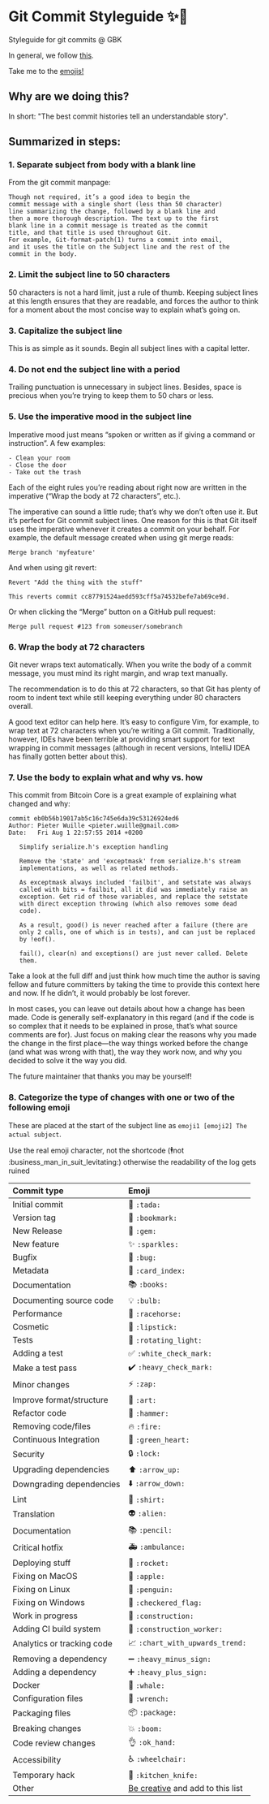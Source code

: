 # Git Commit Styleguide ✨🎉

Styleguide for git commits @ GBK

In general, we follow [this](https://chris.beams.io/posts/git-commit/).

Take me to the [emojis!](#8-categorize-the-type-of-changes-with-one-or-two-of-the-following-emoji)

## Why are we doing this?
In short: "The best commit histories tell an understandable story".

## Summarized in steps:

### 1. Separate subject from body with a blank line

From the git commit manpage:

```
Though not required, it’s a good idea to begin the
commit message with a single short (less than 50 character)
line summarizing the change, followed by a blank line and
then a more thorough description. The text up to the first
blank line in a commit message is treated as the commit
title, and that title is used throughout Git.
For example, Git-format-patch(1) turns a commit into email,
and it uses the title on the Subject line and the rest of the 
commit in the body.
```

### 2. Limit the subject line to 50 characters

50 characters is not a hard limit, just a rule of thumb.
Keeping subject lines at this length ensures that they are
readable, and forces the author to think for a moment about
the most concise way to explain what’s going on.

### 3. Capitalize the subject line

This is as simple as it sounds. Begin all subject lines with a capital letter.

### 4. Do not end the subject line with a period

Trailing punctuation is unnecessary in subject lines.
Besides, space is precious when you’re trying to keep them to 50 chars or less.

### 5. Use the imperative mood in the subject line

Imperative mood just means “spoken or written as if giving a command or instruction”. A few examples:

    - Clean your room
    - Close the door
    - Take out the trash

Each of the eight rules you’re reading about right now are written 
in the imperative (“Wrap the body at 72 characters”, etc.).

The imperative can sound a little rude; 
that’s why we don’t often use it. 
But it’s perfect for Git commit subject lines. 
One reason for this is that Git itself uses the 
imperative whenever it creates a commit on your behalf.
For example, the default message created when using git merge reads:

```
Merge branch 'myfeature'
```

And when using git revert:

```
Revert "Add the thing with the stuff"

This reverts commit cc87791524aedd593cff5a74532befe7ab69ce9d.
```

Or when clicking the “Merge” button on a GitHub pull request:

```
Merge pull request #123 from someuser/somebranch
```

### 6. Wrap the body at 72 characters
Git never wraps text automatically. When you write the body of a commit message, you must mind its
right margin, and wrap text manually.

The recommendation is to do this at 72 characters, so that Git has plenty of room to indent text
while still keeping everything under 80 characters overall.

A good text editor can help here. It’s easy to configure Vim, for example, to wrap text at 72
characters when you’re writing a Git commit. Traditionally, however, IDEs have been terrible at
providing smart support for text wrapping in commit messages (although in recent versions, IntelliJ
IDEA has finally gotten better about this).

### 7. Use the body to explain what and why vs. how
This commit from Bitcoin Core is a great example of explaining what changed and why:

```
commit eb0b56b19017ab5c16c745e6da39c53126924ed6
Author: Pieter Wuille <pieter.wuille@gmail.com>
Date:   Fri Aug 1 22:57:55 2014 +0200

   Simplify serialize.h's exception handling

   Remove the 'state' and 'exceptmask' from serialize.h's stream
   implementations, as well as related methods.

   As exceptmask always included 'failbit', and setstate was always
   called with bits = failbit, all it did was immediately raise an
   exception. Get rid of those variables, and replace the setstate
   with direct exception throwing (which also removes some dead
   code).

   As a result, good() is never reached after a failure (there are
   only 2 calls, one of which is in tests), and can just be replaced
   by !eof().

   fail(), clear(n) and exceptions() are just never called. Delete
   them.
```

Take a look at the full diff and just think how much time the author is saving fellow and future
committers by taking the time to provide this context here and now. If he didn’t, it would probably
be lost forever.

In most cases, you can leave out details about how a change has been made. Code is generally
self-explanatory in this regard (and if the code is so complex that it needs to be explained in
prose, that’s what source comments are for). Just focus on making clear the reasons why you made the
change in the first place—the way things worked before the change (and what was wrong with that),
the way they work now, and why you decided to solve it the way you did.

The future maintainer that thanks you may be yourself!

### 8. Categorize the type of changes with one or two of the following emoji
These are placed at the start of the subject line as `emoji1 [emoji2] The actual subject`.

Use the real emoji character, not the shortcode (🕴not :business_man_in_suit_levitating:)
otherwise the readability of the log gets ruined

|   Commit type              | Emoji                                                                  |
|:---------------------------|:-----------------------------------------------------------------------|
| Initial commit             | 🎉 `:tada:`                                                            |
| Version tag                | 🔖 `:bookmark:`                                                        |
| New Release                | 💎 `:gem:`                                                             |
| New feature                | ✨ `:sparkles:`                                                        |
| Bugfix                     | 🐛 `:bug:`                                                             |
| Metadata                   | 📇 `:card_index:`                                                      |
| Documentation              | 📚 `:books:`                                                           |
| Documenting source code    | 💡 `:bulb:`                                                            |
| Performance                | 🐎 `:racehorse:`                                                       |
| Cosmetic                   | 💄 `:lipstick:`                                                        |
| Tests                      | 🚨 `:rotating_light:`                                                  |
| Adding a test              | ✅ `:white_check_mark:`                                                |
| Make a test pass           | ✔️ `:heavy_check_mark:`                                                 |
| Minor changes              | ⚡ `:zap:`                                                              |
| Improve format/structure   | 🎨 `:art:`                                                             |
| Refactor code              | 🔨 `:hammer:`                                                          |
| Removing code/files        | 🔥 `:fire:`                                                            |
| Continuous Integration     | 💚 `:green_heart:`                                                     |
| Security                   | 🔒 `:lock:`                                                            |
| Upgrading dependencies     | ⬆️ `:arrow_up:`                                                        |
| Downgrading dependencies   | ⬇️ `:arrow_down:`                                                      |
| Lint                       | 👕 `:shirt:`                                                           |
| Translation                | 👽 `:alien:`                                                           |
| Documentation              | 📚 `:pencil:`                                                          |
| Critical hotfix            | 🚑 `:ambulance:`                                                       |
| Deploying stuff            | 🚀 `:rocket:`                                                          |
| Fixing on MacOS            | 🍎 `:apple:`                                                           |
| Fixing on Linux            | 🐧 `:penguin:`                                                         |
| Fixing on Windows          | 🏁 `:checkered_flag:`                                                  |
| Work in progress           | 🚧  `:construction:`                                                   |
| Adding CI build system     | 👷 `:construction_worker:`                                             |
| Analytics or tracking code | 📈 `:chart_with_upwards_trend:`                                        |
| Removing a dependency      | ➖ `:heavy_minus_sign:`                                                |
| Adding a dependency        | ➕ `:heavy_plus_sign:`                                                 |
| Docker                     | 🐳 `:whale:`                                                           |
| Configuration files        | 🔧 `:wrench:`                                                          |
| Packaging files            | 📦 `:package:`                                                         |
| Breaking changes           | 💥 `:boom:`                                                            |
| Code review changes        | 👌 `:ok_hand:`                                                         |
| Accessibility              | ♿ `:wheelchair:`                                                       |
| Temporary hack             | 🔪 `:kitchen_knife:`                                                   |
| Other                      | [Be creative](http://www.emoji-cheat-sheet.com/) and add to this list  |
